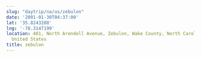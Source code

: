 ```yaml
---
slug: "daytrip/na/us/zebulon"
date: '2001-01-30T04:37:00'
lat: '35.8243208'
lng: '-78.3147199'
location: 401, North Arendell Avenue, Zebulon, Wake County, North Carolina, 27597,
  United States
title: zebulon
---
```



